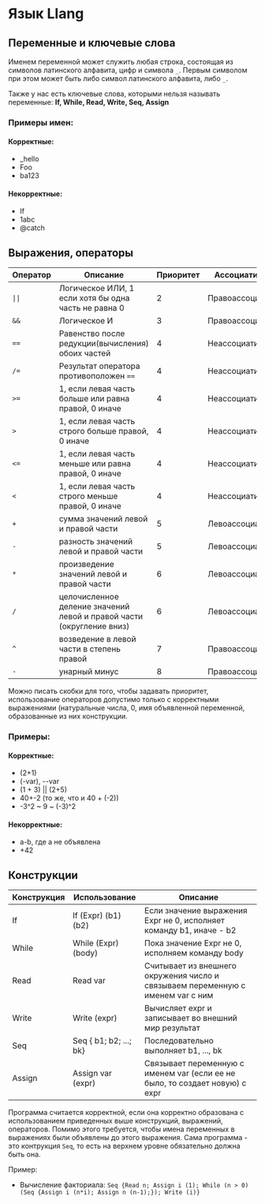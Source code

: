 # Язык Llang

## Переменные и ключевые слова

Именем переменной может служить любая строка, состоящая из символов латинского алфавита, цифр и символа `_`. Первым символом при этом может быть либо символ латинского алфавита, либо `_`.

Также у нас есть ключевые слова, которыми нельзя называть переменные: **If, While, Read, Write, Seq, Assign**

### Примеры имен:
#### Корректные: 
- _hello
- Foo
- ba123
#### Некорректные:
- If
- 1abc
- @catch

## Выражения, операторы
| Оператор | Описание | Приоритет| Ассоциативность |
| ------ | ----------- |----------- |----------- |
| `\|\|`  | Логическое ИЛИ, 1 если хотя бы одна часть не равна 0 | 2| Правоассоциативный |
| `&&` | Логическое И | 3 | Правоассоциативный |
| `==`    | Равенство после редукции(вычисления) обоих частей | 4| Неассоциативный |
| `/=`| Результат оператора противоположен `==`| 4| Неассоциативный |
| `>=`| 1, если левая часть больше или равна правой, 0 иначе | 4| Неассоциативный |
| `>`| 1, если левая часть строго больше правой, 0 иначе | 4| Неассоциативный |
| `<=`| 1, если левая часть меньше или равна правой, 0 иначе | 4| Неассоциативный |
| `<`| 1, если левая часть строго меньше правой, 0 иначе | 4| Неассоциативный |
| `+`| сумма значений левой и правой части | 5| Левоассоциативный |
| `-`| разность значений левой и правой части | 5| Левоассоциативный |
| `*`| произведение значений левой и правой части | 6| Левоассоциативный |
| `/`| целочисленное деление значений левой и правой части (округление вниз) | 6| Левоассоциативный |
| `^`| возведение в левой части в степень правой | 7| Правоассоциативный |
| `-`| унарный минус | 8| Правоассоциативный |

Можно писать скобки для того, чтобы задавать приоритет, использование операторов допустимо только с корректными выражениями (натуральные числа, 0, имя объявленной переменной,
образованные из них конструкции.

### Примеры:
#### Корректные: 
- (2+1)
- (-var), --var
- (1 + 3) || (2+5)
- 40+-2 (то же, что и 40 + (-2))
- -3^2 ~ 9 ~ (-3)^2
#### Некорректные:
- a-b, где a не объявлена
- +42

## Конструкции
| Конструкция | Использование | Описание |
| ------ | -------------- |----------- |
| If  | If (Expr) (b1) (b2) | Если значение выражения Expr не 0, исполняет команду b1, иначе - b2|
| While | While (Expr) (body) | Пока значение Expr не 0, исполняем команду body |
| Read    | Read var | Считывает из внешнего окружения число и связываем переменную с именем var с ним|
| Write| Write (expr)| Вычисляет expr и записывает во внешний мир результат|
| Seq| Seq { b1; b2; ...; bk} | Последовательно выполняет b1, ..., bk|
| Assign| Assign var (expr) | Связывает переменную с именем var (если ее не было, то создает новую) с expr |

Программа считается корректной, если она корректно образована с использованием приведенных выше конструкций, выражений, операторов.
Помимо этого требуется, чтобы имена переменных в выражениях были объявлены до этого выражения. 
Сама программа - это контрукция `Seq`, то есть на верхнем уровне обязательно должна быть она.

Пример: 

- Вычисление факториала:
 `Seq {Read n; Assign i (1); While (n > 0) (Seq {Assign i (n*i); Assign n (n-1);}); Write (i)}`


